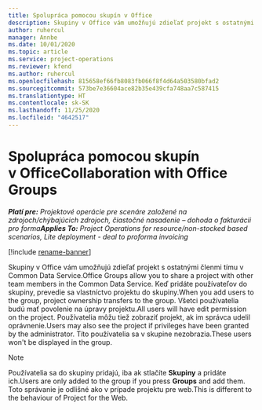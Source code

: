 ```yaml
---
title: Spolupráca pomocou skupín v Office
description: Skupiny v Office vám umožňujú zdieľať projekt s ostatnými členmi tímu v rámci Common Data Service.
author: ruhercul
manager: Annbe
ms.date: 10/01/2020
ms.topic: article
ms.service: project-operations
ms.reviewer: kfend
ms.author: ruhercul
ms.openlocfilehash: 815658ef66fb8083fb066f8f4d64a503580bfad2
ms.sourcegitcommit: 573be7e36604ace82b35e439cfa748aa7c587415
ms.translationtype: HT
ms.contentlocale: sk-SK
ms.lasthandoff: 11/25/2020
ms.locfileid: "4642517"
---
```

# <a name="collaboration-with-office-groups"></a><span data-ttu-id="b0a10-103">Spolupráca pomocou skupín v Office</span><span class="sxs-lookup"><span data-stu-id="b0a10-103">Collaboration with Office Groups</span></span>

<span data-ttu-id="b0a10-104">_**Platí pre:** Projektové operácie pre scenáre založené na zdrojoch/chýbajúcich zdrojoch, čiastočné nasadenie – dohoda o fakturácii pro forma_</span><span class="sxs-lookup"><span data-stu-id="b0a10-104">_**Applies To:** Project Operations for resource/non-stocked based scenarios, Lite deployment - deal to proforma invoicing_</span></span>

[!include [rename-banner](~/includes/cc-data-platform-banner.md)]

<span data-ttu-id="b0a10-105">Skupiny v Office vám umožňujú zdieľať projekt s ostatnými členmi tímu v Common Data Service.</span><span class="sxs-lookup"><span data-stu-id="b0a10-105">Office Groups allow you to share a project with other team members in the Common Data Service.</span></span> <span data-ttu-id="b0a10-106">Keď pridáte používateľov do skupiny, prevedie sa vlastníctvo projektu do skupiny.</span><span class="sxs-lookup"><span data-stu-id="b0a10-106">When you add users to the group, project ownership transfers to the group.</span></span> <span data-ttu-id="b0a10-107">Všetci používatelia budú mať povolenie na úpravy projektu.</span><span class="sxs-lookup"><span data-stu-id="b0a10-107">All users will have edit permission on the project.</span></span> <span data-ttu-id="b0a10-108">Používatelia môžu tiež zobraziť projekt, ak im správca udelil oprávnenie.</span><span class="sxs-lookup"><span data-stu-id="b0a10-108">Users may also see the project if privileges have been granted by the administrator.</span></span> <span data-ttu-id="b0a10-109">Títo používatelia sa v skupine nezobrazia.</span><span class="sxs-lookup"><span data-stu-id="b0a10-109">These users won't be displayed in the group.</span></span>

> [!NOTE] 
> <span data-ttu-id="b0a10-110">Používatelia sa do skupiny pridajú, iba ak stlačíte **Skupiny** a pridáte ich.</span><span class="sxs-lookup"><span data-stu-id="b0a10-110">Users are only added to the group if you press **Groups** and add them.</span></span> <span data-ttu-id="b0a10-111">Toto správanie je odlišné ako v prípade projektu pre web.</span><span class="sxs-lookup"><span data-stu-id="b0a10-111">This is different to the behaviour of Project for the Web.</span></span> 

